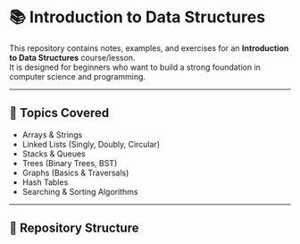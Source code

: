 # 📚 Introduction to Data Structures

This repository contains notes, examples, and exercises for an **Introduction to Data Structures** course/lesson.  
It is designed for beginners who want to build a strong foundation in computer science and programming.

---

## 🔹 Topics Covered
- Arrays & Strings
- Linked Lists (Singly, Doubly, Circular)
- Stacks & Queues
- Trees (Binary Trees, BST)
- Graphs (Basics & Traversals)
- Hash Tables
- Searching & Sorting Algorithms

---

## 📂 Repository Structure
